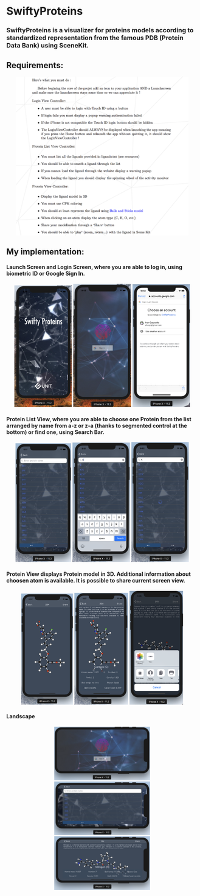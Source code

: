 # SwiftyProteins
### SwiftyProteins is a visualizer for proteins models according to standardized representation from the famous PDB (Protein Data Bank) using SceneKit.

## Requirements:
<div style="display: flex; justify-content: space-around;">
  <img src="https://github.com/iosypenk/SwiftyProteins/blob/master/Screenshots/subject.png" width="90%" />
</div>

## My implementation:

#### Launch Screen and Login Screen, where you are able to log in, using biometric ID or Google Sign In.
<div align="center">
  <img src="https://github.com/iosypenk/SwiftyProteins/blob/master/Screenshots/101.png" width="30%" />
  <img src="https://github.com/iosypenk/SwiftyProteins/blob/master/Screenshots/102.png" width="30%" />
  <img src="https://github.com/iosypenk/SwiftyProteins/blob/master/Screenshots/1022.png" width="30%" />
</div>

#### Protein List View, where you are able to choose one Protein from the list arranged by name from a-z or z-a (thanks to segmented control at the bottom) or find one, using Search Bar. 
<div align="center">
  <img src="https://github.com/iosypenk/SwiftyProteins/blob/master/Screenshots/103.png" width="29%" />
  <img src="https://github.com/iosypenk/SwiftyProteins/blob/master/Screenshots/104.png" width="30%" />
  <img src="https://github.com/iosypenk/SwiftyProteins/blob/master/Screenshots/105.png" width="30%" />
</div>

#### Protein View displays Protein model in 3D. Additional information about choosen atom is available. It is possible to share current screen view. 

<div align="center">
  <img src="https://github.com/iosypenk/SwiftyProteins/blob/master/Screenshots/106.png" width="27%" />
  <img src="https://github.com/iosypenk/SwiftyProteins/blob/master/Screenshots/107.png" width="28%" /> 
  <img src="https://github.com/iosypenk/SwiftyProteins/blob/master/Screenshots/108.png" width="28%" /> 
</div>



#### Landscape
<div align="center">
 <img src="https://github.com/iosypenk/SwiftyProteins/blob/master/Screenshots/201.png" width="50%" />
 <img src="https://github.com/iosypenk/SwiftyProteins/blob/master/Screenshots/202.png" width="50%" />
 <img src="https://github.com/iosypenk/SwiftyProteins/blob/master/Screenshots/203.png" width="50%" />
</div>


